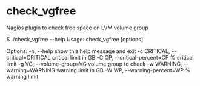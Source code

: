 # check_vgfree
Nagios plugin to check free space on LVM volume group



$ ./check_vgfree --help
Usage: check_vgfree [options]

Options:
  -h, --help            show this help message and exit
  -c CRITICAL, --critical=CRITICAL
                        critical limit in GB
  -C CP, --critical-percent=CP
                        % critical limit
  -g VG, --volume-group=VG
                        volume group to check
  -w WARNING, --warning=WARNING
                        warning limit in GB
  -W WP, --warning-percent=WP
                        % warning limit
